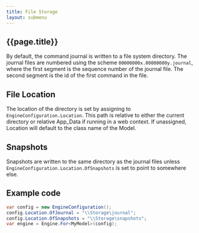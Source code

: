 ```yaml
---
title: File Storage
layout: submenu
---
```

## {{page.title}}
By default, the command journal is written to a file system directory.
The journal files are numbered using the scheme `00000000x.00000000y.journal`, where the
first segment is the sequence number of the journal file. The second segment is the id of the first command in the file.

## File Location
The location of the directory is set by assigning to `EngineConfiguration.Location`.
This path is relative to either the current directory or relative App_Data if running in a web context.
If unassigned, Location will default to the class name of the Model.

## Snapshots
Snapshots are written to the same directory as the journal files unless `EngineConfiguration.Location.OfSnapshots` is set to point to somewhere else.

## Example code
```csharp
var config = new EngineConfiguration();
config.Location.OfJournal = "\\Storage\journal";
config.Location.OfSnapshots = "\\Storage\snapshots";
var engine = Engine.For<MyModel>(config);
```
